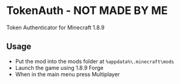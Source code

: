 # TokenAuth - NOT MADE BY ME
Token Authenticator for Minecraft 1.8.9

## Usage
- Put the mod into the mods folder at `%appdata%\.minecraft\mods`
- Launch the game using 1.8.9 Forge
- When in the main menu press Multiplayer
